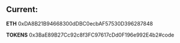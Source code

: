 ## Current:

__ETH__
0xDA8B21B94668300dDBC0ecbAF57530D396287848

__TOKENS__
0x3BaE89B27Cc92c8f3FC97617cDd0F196e992E4b2#code
